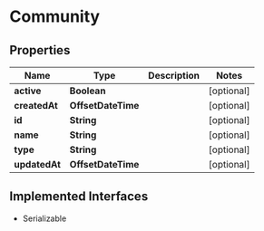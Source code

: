 

# Community


## Properties

| Name | Type | Description | Notes |
|------------ | ------------- | ------------- | -------------|
|**active** | **Boolean** |  |  [optional] |
|**createdAt** | **OffsetDateTime** |  |  [optional] |
|**id** | **String** |  |  [optional] |
|**name** | **String** |  |  [optional] |
|**type** | **String** |  |  [optional] |
|**updatedAt** | **OffsetDateTime** |  |  [optional] |


## Implemented Interfaces

* Serializable


